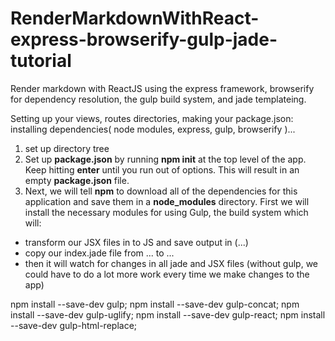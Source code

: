 # RenderMarkdownWithReact-express-browserify-gulp-jade-tutorial
Render markdown with ReactJS using the express framework, browserify for dependency resolution, the gulp build system, and jade templateing.

Setting up your views, routes directories, making your package.json: installing dependencies( node modules, express, gulp, browserify )...

1. set up directory tree
2. Set up **package.json** by running **npm init** at the top level of the app. Keep hitting **enter** until you run out of options. This will result in an empty **package.json** file.
3. Next, we will tell **npm** to download all of the dependencies for this application and save them in a **node_modules** directory. First we will install the necessary modules for using Gulp, the build system which will:
  - transform our JSX files in to JS and save output in (...)
  - copy our index.jade file from ... to ...
  - then it will watch for changes in all jade and JSX files (without gulp, we could have to do a lot more work every time we make changes to the app)


npm install --save-dev gulp;
npm install --save-dev gulp-concat;
npm install --save-dev gulp-uglify;
npm install --save-dev gulp-react;
npm install --save-dev gulp-html-replace;
